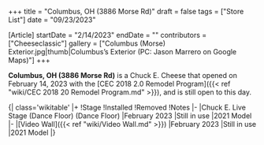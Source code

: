 +++
title = "Columbus, OH (3886 Morse Rd)"
draft = false
tags = ["Store List"]
date = "09/23/2023"

[Article]
startDate = "2/14/2023"
endDate = ""
contributors = ["Cheeseclassic"]
gallery = ["Columbus (Morse) Exterior.jpg|thumb|Columbus’s Exterior (PC: Jason Marrero on Google Maps)"]
+++

<b>Columbus, OH (3886 Morse Rd)</b> is a Chuck E. Cheese that opened on February 14, 2023 with the [CEC 2018 2.0 Remodel Program]({{< ref "wiki/CEC 2018 20 Remodel Program.md" >}}), and is still open to this day.

{| class='wikitable'
|+
!Stage
!Installed
!Removed
!Notes
|-
|Chuck E. Live Stage (Dance Floor) (Dance Floor)
|February 2023 
|Still in use
|2021 Model
|-
|[Video Wall]({{< ref "wiki/Video Wall.md" >}})
|February 2023
|Still in use
|2021 Model
|}